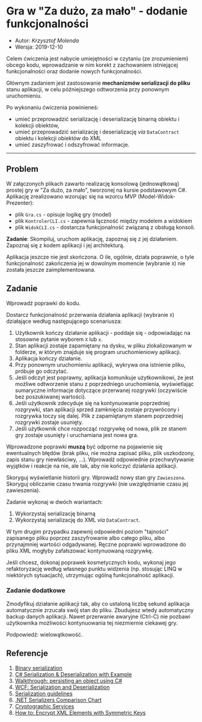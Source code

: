 # Gra w "Za dużo, za mało" - dodanie funkcjonalności

* Autor: _Krzysztof Molenda_
* Wersja: 2019-12-10

Celem ćwiczenia jest nabycie umiejętności w czytaniu (ze zrozumieniem) obcego kodu, wprowadzanie w nim korekt z zachowaniem istniejącej funkcjonalności oraz dodanie nowych funkcjonalności.

Głównym zadaniem jest zastosowanie **mechanizmów serializacji do pliku** stanu aplikacji, w celu późniejszego odtworzenia przy ponownym uruchomieniu.

Po wykonaniu ćwiczenia powinieneś:

* umieć przeprowadzić serializację i deserializację binarną obiektu i kolekcji obiektów,
* umieć przeprowadzić serializację i deserializację _via_ `DataContract` obiektu i kolekcji obiektów do XML
* umieć zaszyfrować i odszyfrować informacje.

---

## Problem

W załączonych plikach zawarto realizację konsolową (jednowątkową) prostej gry w "Za dużo, za mało", tworzonej na kursie podstawowym C#. Aplikację zrealizowano wzorując się na wzorcu MVP (Model-Widok-Prezenter):

* plik `Gra.cs` - opisuje logikę gry (model)
* plik `KontrolerCLI.cs` - zapewnia łączność między modelem a widokiem
* plik `WidokCLI.cs` - dostarcza funkcjonalność związaną z obsługą konsoli.

**Zadanie**: Skompiluj, uruchom aplikację, zapoznaj się z jej działaniem. Zapoznaj się z kodem aplikacji i jej architekturą.

Aplikacja jeszcze nie jest skończona. O ile, ogólnie, działa poprawnie, o tyle funkcjonalność zakończenia jej w dowolnym momencie (wybranie `X`) nie została jeszcze zaimplementowana.

## Zadanie

Wprowadź poprawki do kodu.

Dostarcz funkcjonalność przerwania działania aplikacji (wybranie `X`) działające według następującego scenariusza:

1. Użytkownik kończy działanie aplikacji - poddaje się - odpowiadając na stosowne pytanie wyborem `X` lub `x`.
2. Stan aplikacji zostaje zapamiętany na dysku, w pliku zlokalizowanym w folderze, w którym znajduje się program uruchomieniowy aplikacji.
3. Aplikacja kończy działanie.
4. Przy ponownym uruchomieniu aplikacji, wykrywa ona istnienie pliku, próbuje go odczytać.
5. Jeśli odczyt jest poprawny, aplikacja komunikuje użytkownikowi, że jest możliwe odtworzenie stanu z poprzedniego uruchomienia, wyświetlając sumaryczne informacje dotyczące przerwanej rozgrywki (oczywiście bez poszukiwanej wartości).
6. Jeśli użytkownik zdecyduje się na kontynuowanie poprzedniej rozgrywki, stan aplikacji sprzed zamknięcia zostaje przywrócony i rozgrywka toczy się dalej. Plik z zapamiętanym stanem poprzedniej rozgrywki zostaje usunięty.
7. Jeśli użytkownik chce rozpocząć rozgrywkę od nowa, plik ze stanem gry zostaje usunięty i uruchamiana jest nowa gra.

Wprowadzone poprawki **muszą** być odporne na pojawienie się ewentualnych błędów (brak pliku, nie można zapisać pliku, plik uszkodzony, zapis stanu gry niewłaściwy, ...). Wprowadź odpowiednie przechwytywanie wyjątków i reakcje na nie, ale tak, aby nie kończyć działania aplikacji.

Skoryguj wyświetlanie historii gry. Wprowadź nowy stan gry `Zawieszona`. Skoryguj obliczanie czasu trwania rozgrywki (nie uwzględnianie czasu jej zawieszenia).

Zadanie wykonaj w dwóch wariantach:

1. Wykorzystaj serializację binarną
2. Wykorzystaj serializację do XML _via_ `DataContract`.

W tym drugim przypadku zapewnij odpowiedni poziom "tajności" zapisanego pliku poprzez zaszyfrowanie albo całego pliku, albo przynajmniej wartości odgadywanej. Ręczne poprawki wprowadzone do pliku XML mogłyby zafałszować kontynuowaną rozgrywkę.

Jeśli chcesz, dokonaj poprawek kosmetycznych kodu, wykonaj jego refaktoryzację według własnego punktu widzenia (np. stosując LINQ w niektórych sytuacjach), utrzymując ogólną funkcjonalność aplikacji.

### Zadanie dodatkowe

Zmodyfikuj działanie aplikacji tak, aby co ustaloną liczbę sekund aplikacja automatycznie zrzucała swój stan do pliku. Zbudujesz wtedy automatyczny backup danych aplikacji. Nawet przerwanie awaryjne (Ctrl-C) nie pozbawi użytkownika możliwości kontynuowania tej niezmiernie ciekawej gry.

Podpowiedź: wielowątkowość.

## Referencje

1. [Binary serialization](https://docs.microsoft.com/en-us/dotnet/standard/serialization/binary-serialization)
2. [C# Serialization & Deserialization with Example](https://www.guru99.com/c-sharp-serialization.html)
3. [Walkthrough: persisting an object using C#](https://docs.microsoft.com/en-us/dotnet/csharp/programming-guide/concepts/serialization/walkthrough-persisting-an-object-in-visual-studio)
4. [WCF: Serialization and Deserialization](https://docs.microsoft.com/en-us/dotnet/framework/wcf/feature-details/serialization-and-deserialization)
5. [Serialization guidelines](https://docs.microsoft.com/en-us/dotnet/standard/serialization/serialization-guidelines)
6. [.NET Serializers Comparison Chart](https://manski.net/2014/10/net-serializers-comparison-chart/)
7. [Cryptographic Services](https://docs.microsoft.com/en-us/dotnet/standard/security/cryptographic-services)
8. [How to: Encrypt XML Elements with Symmetric Keys](https://docs.microsoft.com/pl-pl/dotnet/standard/security/how-to-encrypt-xml-elements-with-symmetric-keys)
